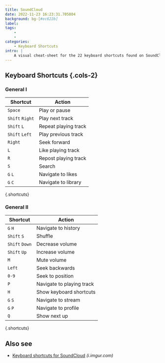 ```yaml
---
title: SoundCloud
date: 2022-11-23 16:23:31.705804
background: bg-[#ec622b]
label: 
tags: 
    - 
    - 
categories:
    - Keyboard Shortcuts
intro: |
    A visual cheat-sheet for the 22 keyboard shortcuts found on SoundCloud
---
```




Keyboard Shortcuts {.cols-2}
------------------




### General I

Shortcut | Action
---|---
`Space`  | Play or pause
`Shift` `Right`  | Play next track
`Shift` `L`  | Repeat playing track
`Shift` `Left`  | Play previous track
`Right`  | Seek forward
`L`  | Like playing track
`R`  | Repost playing track
`S`  | Search
`G` `L`  | Navigate to likes
`G` `C`  | Navigate to library
{.shortcuts}




### General II

Shortcut | Action
---|---
`G` `H`  | Navigate to history
`Shift` `S`  | Shuffle
`Shift` `Down`  | Decrease volume
`Shift` `Up`  | Increase volume
`M`  | Mute volume
`Left`  | Seek backwards
`0-9`  | Seek to position
`P`  | Navigate to playing track
`H`  | Show keyboard shortcuts
`G` `S`  | Navigate to stream
`G` `P`  | Navigate to profile
`Q`  | Show next up
{.shortcuts}


Also see
--------
- [Keyboard shortcuts for SoundCloud](https://i.imgur.com/ZQf24je.png) _(i.imgur.com)_
